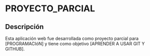 # PROYECTO_PARCIAL


## Descripción

Esta aplicación web fue desarrollada como proyecto parcial para [PROGRAMACIóN] y tiene como objetivo [APRENDER A USAR GIT Y GITHUB].
